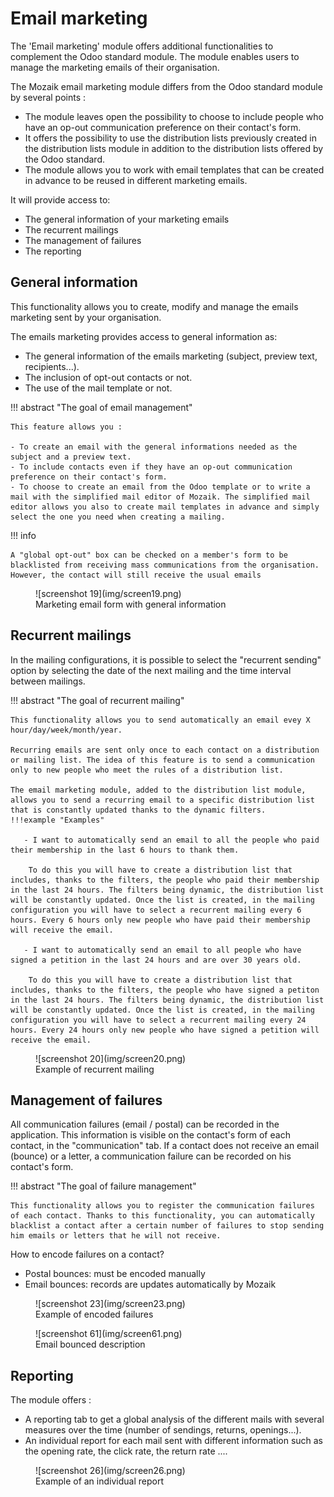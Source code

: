 # Email marketing
The 'Email marketing' module offers additional functionalities to complement the Odoo standard module. The module enables users to manage the marketing emails of their organisation.

The Mozaik email marketing module differs from the Odoo standard module by several points :

- The module leaves open the possibility to choose to include people who have an op-out communication preference on their contact's form.
- It offers the possibility to use the distribution lists previously created in the distribution lists module in addition to the distribution lists offered by the Odoo standard.
- The module allows you to work with email templates that can be created in advance to be reused in different marketing emails.

It will provide access to:

- The general information of your marketing emails
- The recurrent mailings
- The management of failures
- The reporting

## General information

This functionality allows you to create, modify and manage the emails marketing sent by your organisation.

The emails marketing provides access to general information as:

- The general information of the emails marketing (subject, preview text, recipients...).
- The inclusion of opt-out contacts or not.
- The use of the mail template or not. 

!!! abstract "The goal of email management"

    This feature allows you :
    
    - To create an email with the general informations needed as the subject and a preview text.
    - To include contacts even if they have an op-out communication preference on their contact's form.
    - To choose to create an email from the Odoo template or to write a mail with the simplified mail editor of Mozaik. The simplified mail editor allows you also to create mail templates in advance and simply select the one you need when creating a mailing.

!!! info 

    A "global opt-out" box can be checked on a member's form to be blacklisted from receiving mass communications from the organisation. However, the contact will still receive the usual emails

<figure markdown>
![screenshot 19](img/screen19.png)
 <figcaption>Marketing email form with general information</figcaption>
</figure>

## Recurrent mailings

In the mailing configurations, it is possible to select the "recurrent sending" option by selecting the date of the next mailing and the time interval between mailings.

!!! abstract "The goal of recurrent mailing"

    This functionality allows you to send automatically an email evey X hour/day/week/month/year. 

    Recurring emails are sent only once to each contact on a distribution or mailing list. The idea of this feature is to send a communication only to new people who meet the rules of a distribution list. 
    
    The email marketing module, added to the distribution list module, allows you to send a recurring email to a specific distribution list that is constantly updated thanks to the dynamic filters.
    !!!example "Examples"

       - I want to automatically send an email to all the people who paid their membership in the last 6 hours to thank them.

        To do this you will have to create a distribution list that includes, thanks to the filters, the people who paid their membership in the last 24 hours. The filters being dynamic, the distribution list will be constantly updated. Once the list is created, in the mailing configuration you will have to select a recurrent mailing every 6 hours. Every 6 hours only new people who have paid their membership will receive the email.

       - I want to automatically send an email to all people who have signed a petition in the last 24 hours and are over 30 years old. 

        To do this you will have to create a distribution list that includes, thanks to the filters, the people who have signed a petiton in the last 24 hours. The filters being dynamic, the distribution list will be constantly updated. Once the list is created, in the mailing configuration you will have to select a recurrent mailing every 24 hours. Every 24 hours only new people who have signed a petition will receive the email.

<figure markdown>
![screenshot 20](img/screen20.png)
 <figcaption>Example of recurrent mailing</figcaption>
</figure>  

## Management of failures

All communication failures (email / postal) can be recorded in the application. This information is visible on the contact's form of each contact, in the "communication" tab. If a contact does not receive an email (bounce) or a letter, a communication failure can be recorded on his contact's form.

!!! abstract "The goal of failure management"

    This functionality allows you to register the communication failures of each contact. Thanks to this functionality, you can automatically blacklist a contact after a certain number of failures to stop sending him emails or letters that he will not receive.

How to encode failures on a contact? 

- Postal bounces: must be encoded manually
- Email bounces: records are updates automatically by Mozaik

<figure markdown>
![screenshot 23](img/screen23.png)
 <figcaption>Example of encoded failures</figcaption>
</figure>  

<figure markdown>
![screenshot 61](img/screen61.png)
 <figcaption>Email bounced description</figcaption>
</figure>  


## Reporting

The module offers :

- A reporting tab to get a global analysis of the different mails with several measures over the time (number of sendings, returns, openings...).
- An individual report for each mail sent with different information such as the opening rate, the click rate, the return rate ....

<figure markdown>
![screenshot 26](img/screen26.png)
 <figcaption>Example of an individual report</figcaption>
</figure>  